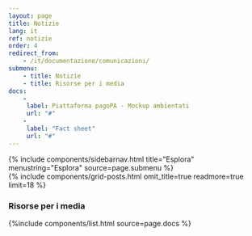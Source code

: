 ```yaml
---
layout: page
title: Notizie
lang: it
ref: notizie
order: 4
redirect_from:
    - /it/documentazione/comunicazioni/
submenu: 
    - title: Notizie
    - title: Risorse per i media
docs: 
    -
     label: Piattaforma pagoPA - Mockup ambientati
     url: "#"
    -
     label: "Fact sheet"
     url: "#"
---
```


<div class="row ">
    <div class="col-12 col-lg-3 affix-parent">
        {% include components/sidebarnav.html
        title="Esplora"
        menustring="Esplora"
        source=page.submenu %}
    </div>
    <div class="col-12 col-lg-9">
        <div id="n1">
            {% include components/grid-posts.html omit_title=true readmore=true limit=18 %}
        </div>
        <div class="py-3 my-3"></div>
        <div class="d-flex align-items-center heading-border-bottom my-4" id="n2">
        <h3>Risorse per i media</h3>
        </div>
        {%include components/list.html
                source=page.docs
                %}
    </div>
</div>
